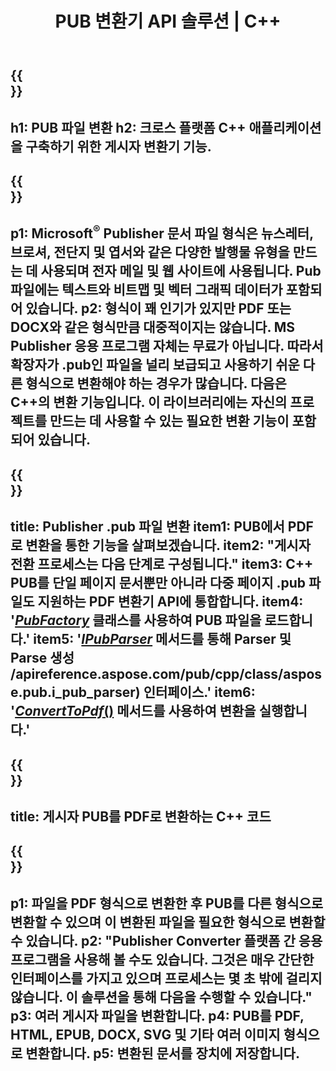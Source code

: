 ﻿---
translation: true
template: /_templates/conversion.md
title: PUB 변환기 API 솔루션 | C++
url: /cpp/conversion/
description: C++ 라이브러리를 통해 프로그래밍 방식으로 Microsoft Publisher 파일을 변환합니다. 나만의 PUB 변환기 C++ 프로젝트를 구축하는 간단한 API 솔루션입니다.
metakeywords: pub cpp 변환기, pub 파일 cpp 변환
family: pub
platformtag: cpp
feature: conversion
---

{{<section banner>}}
---
h1: PUB 파일 변환
h2: 크로스 플랫폼 C++ 애플리케이션을 구축하기 위한 게시자 변환기 기능.
---

{{<section overview>}}
---
p1: Microsoft<sup>®</sup> Publisher 문서 파일 형식은 뉴스레터, 브로셔, 전단지 및 엽서와 같은 다양한 발행물 유형을 만드는 데 사용되며 전자 메일 및 웹 사이트에 사용됩니다. Pub 파일에는 텍스트와 비트맵 및 벡터 그래픽 데이터가 포함되어 있습니다.
p2: 형식이 꽤 인기가 있지만 PDF 또는 DOCX와 같은 형식만큼 대중적이지는 않습니다. MS Publisher 응용 프로그램 자체는 무료가 아닙니다. 따라서 확장자가 .pub인 파일을 널리 보급되고 사용하기 쉬운 다른 형식으로 변환해야 하는 경우가 많습니다. 다음은 C++의 변환 기능입니다. 이 라이브러리에는 자신의 프로젝트를 만드는 데 사용할 수 있는 필요한 변환 기능이 포함되어 있습니다.
---

{{<section feature1>}}
---
title: Publisher .pub 파일 변환
item1: PUB에서 PDF로 변환을 통한 기능을 살펴보겠습니다.
item2: "게시자 전환 프로세스는 다음 단계로 구성됩니다."
item3: C++ PUB를 단일 페이지 문서뿐만 아니라 다중 페이지 .pub 파일도 지원하는 PDF 변환기 API에 통합합니다.
item4: '[*PubFactory*](https://apireference.aspose.com/pub/cpp/class/aspose.pub.pub_factory) 클래스를 사용하여 PUB 파일을 로드합니다.'
item5: '[*IPubParser*](https://apireference.aspose.com/pub/cpp/class/aspose.pub.i_pub_parser#ae9fc7043f382a5b4a7b694f0fe477915) 메서드를 통해 Parser 및 Parse 생성 /apireference.aspose.com/pub/cpp/class/aspose.pub.i_pub_parser) 인터페이스.'
item6: '[*ConvertToPdf*()](https://apireference.aspose.com/pub/cpp/class/aspose.pub.i_pdf_converter) 메서드를 사용하여 변환을 실행합니다.'
---

{{<section codeexample>}}
---
title: 게시자 PUB를 PDF로 변환하는 C++ 코드
---

{{<section summary>}}
---
p1: 파일을 PDF 형식으로 변환한 후 PUB를 다른 형식으로 변환할 수 있으며 이 변환된 파일을 필요한 형식으로 변환할 수 있습니다.
p2: "Publisher Converter 플랫폼 간 응용 프로그램을 사용해 볼 수도 있습니다. 그것은 매우 간단한 인터페이스를 가지고 있으며 프로세스는 몇 초 밖에 걸리지 않습니다. 이 솔루션을 통해 다음을 수행할 수 있습니다."
p3: 여러 게시자 파일을 변환합니다.
p4: PUB를 PDF, HTML, EPUB, DOCX, SVG 및 기타 여러 이미지 형식으로 변환합니다.
p5: 변환된 문서를 장치에 저장합니다.
---